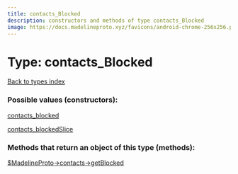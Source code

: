 ```yaml
---
title: contacts_Blocked
description: constructors and methods of type contacts_Blocked
image: https://docs.madelineproto.xyz/favicons/android-chrome-256x256.png
---
```

# Type: contacts\_Blocked  
[Back to types index](index.md)



### Possible values (constructors):

[contacts\_blocked](../constructors/contacts_blocked.md)  

[contacts\_blockedSlice](../constructors/contacts_blockedSlice.md)  



### Methods that return an object of this type (methods):

[$MadelineProto->contacts->getBlocked](../methods/contacts_getBlocked.md)  



